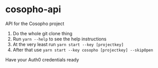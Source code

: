 # cosopho-api
API for the Cosopho project

1. Do the whole git clone thing
2. Run `yarn --help` to see the help instructions
3. At the very least run `yarn start --key [projectkey]`
4. After that use `yarn start --key cosopho [projectkey] --skipOpen`

Have your Auth0 credentials ready